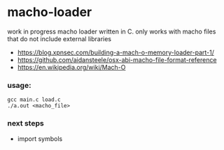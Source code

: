 # macho-loader
work in progress macho loader written in C. only works with macho files that do not include external libraries

- https://blog.xpnsec.com/building-a-mach-o-memory-loader-part-1/
- https://github.com/aidansteele/osx-abi-macho-file-format-reference
- https://en.wikipedia.org/wiki/Mach-O

### usage:
```
gcc main.c load.c
./a.out <macho_file>
```

### next steps

- import symbols
